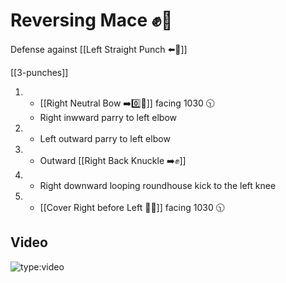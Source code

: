 # Reversing Mace ✊🔄

Defense against [[Left Straight Punch ⬅️👊]]

[[3-punches]]

1. - [[Right Neutral Bow ➡️0️⃣🦶]] facing 1030 🕥
   - Right inwward parry to left elbow
2. - Left outward parry to left elbow
3. - Outward [[Right Back Knuckle ➡️✊]]
4. - Right downward looping roundhouse kick to the left knee
5. - [[Cover Right before Left 🦶🔄]] facing 1030 🕥

## Video

![type:video](https://www.youtube.com/embed/IXZ6kr4VHQw?start=306&end=322)
